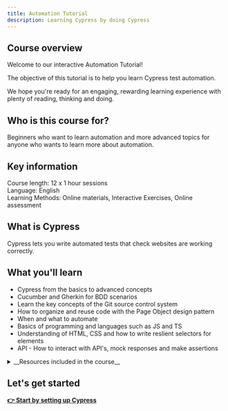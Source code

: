 ```yaml
---
title: Automation Tutorial
description: Learning Cypress by doing Cypress
---
```


## Course overview

Welcome to our interactive Automation Tutorial! 

The objective of this tutorial is to help you learn Cypress test automation.

We hope you're ready for an engaging, rewarding learning experience with plenty of reading, thinking and doing.

## Who is this course for?

Beginners who want to learn automation and more advanced topics for anyone who wants to learn more about automation.

## Key information

Course length: 12 x 1 hour sessions  
Language: English  
Learning Methods: Online materials, Interactive Exercises, Online assessment

## What is Cypress

Cypress lets you write automated tests that check websites are working correctly.

## What you'll learn

- Cypress from the basics to advanced concepts
- Cucumber and Gherkin for BDD scenarios
- Learn the key concepts of the Git source control system
- How to organize and reuse code with the Page Object design pattern
- When and what to automate
- Basics of programming and languages such as JS and TS
- Understanding of HTML, CSS and how to write reslient selectors for elements
- API - How to interact with API's, mock responses and make assertions

<details>
  <summary>__Resources included in the course__</summary>

## What's included

- :computer: Interactive exercises where you will create automated tests to check what you have learned
- :bulb: Helpful hints
- :memo: Reminders to capture data
- :speech_balloon: Extracts from official documentation
- :book: External resources where you can learn more
- :point_right: Links to move through the tutorial
- :heavy_check_mark: Skip parts you've already done
- :sunglasses: Interesting extra info
- :thought_balloon: Questions to get you thinking
- :elephant: :cherry_blossom: :sun_with_face: :gem: :rainbow: virtual rewards to mark your progress!

</details>

## Let's get started

__[:point_right: Start by setting up Cypress](c1/c1e1/c1e1.md)__
